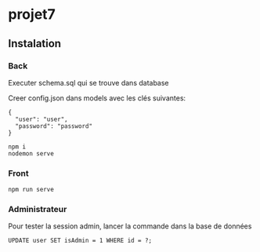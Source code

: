# projet7

## Instalation

### Back

Executer schema.sql qui se trouve dans database

Creer config.json dans models avec les clés suivantes:
````
{
  "user": "user",
  "password": "password"
}
````

````
npm i
nodemon serve
````

### Front
````
npm run serve
````

### Administrateur

Pour tester la session admin, lancer la commande dans la base de données
````
UPDATE user SET isAdmin = 1 WHERE id = ?;
```` 

